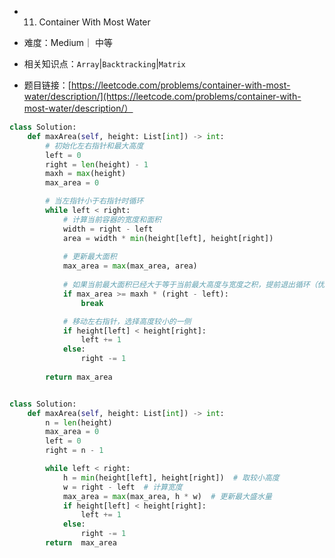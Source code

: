* 11. Container With Most Water
* 难度：Medium｜ 中等
* 相关知识点：`Array`|`Backtracking`|`Matrix`

* 题目链接：[https://leetcode.com/problems/container-with-most-water/description/](https://leetcode.com/problems/container-with-most-water/description/）



```python
class Solution:
    def maxArea(self, height: List[int]) -> int:
        # 初始化左右指针和最大高度
        left = 0
        right = len(height) - 1
        maxh = max(height)
        max_area = 0

        # 当左指针小于右指针时循环
        while left < right:
            # 计算当前容器的宽度和面积
            width = right - left
            area = width * min(height[left], height[right])
            
            # 更新最大面积
            max_area = max(max_area, area)
            
            # 如果当前最大面积已经大于等于当前最大高度与宽度之积，提前退出循环（优化）
            if max_area >= maxh * (right - left):
                break

            # 移动左右指针，选择高度较小的一侧
            if height[left] < height[right]:
                left += 1
            else:
                right -= 1
            
        return max_area


```

```python

class Solution:
    def maxArea(self, height: List[int]) -> int:
        n = len(height)
        max_area = 0
        left = 0
        right = n - 1

        while left < right:
            h = min(height[left], height[right])  # 取较小高度
            w = right - left  # 计算宽度
            max_area = max(max_area, h * w)  # 更新最大盛水量
            if height[left] < height[right]:
                left += 1
            else:
                right -= 1
        return  max_area     
```

